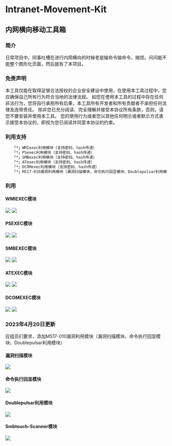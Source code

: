 # Intranet-Movement-Kit

## 内网横向移动工具箱

### 简介
  日常项目中，同事吐槽在进行内网横向的时候老是输命令输命令，贼烦。问问能不能整个图形化页面，然后就有了本项目。

### 免责声明
  本工具仅能在取得足够合法授权的企业安全建设中使用，在使用本工具过程中，您应确保自己所有行为符合当地的法律法规。 如您在使用本工具的过程中存在任何非法行为，您将自行承担所有后果，本工具所有开发者和所有贡献者不承担任何法律及连带责任。 除非您已充分阅读、完全理解并接受本协议所有条款，否则，请您不要安装并使用本工具。 您的使用行为或者您以其他任何明示或者默示方式表示接受本协议的，即视为您已阅读并同意本协议的约束。

### 利用支持
```bash
   「*」WMIexec利用模块（支持密码、hash传递）
   「*」PSexec利用模块（支持密码、hash传递）
   「*」SMBexec利用模块（支持密码、hash传递） 
   「*」ATexec利用模块（支持密码、hash传递）
   「*」DCOMexec利用模块（支持密码、hash传递）
   「*」MS17-010漏洞利用模块（漏洞扫描模块、命令执行回显模块、Doublepulsar利用模块）
```
### 利用
#### WMIEXEC模块
![](./static/1.jpg)
![](./static/2.jpg)
#### PSEXEC模块
![](./static/3.jpg)
![](./static/4.jpg)
#### SMBEXEC模块
![](./static/5.jpg)
![](./static/6.jpg)
#### ATEXEC模块
![](./static/7.jpg)
![](./static/8.jpg)
#### DCOMEXEC模块
![](./static/9.jpg)
![](./static/10.jpg)

### 2023年4月20日更新
应组员们要求，添加MS17-010漏洞利用模块（漏洞扫描模块、命令执行回显模块、Doublepulsar利用模块）
#### 漏洞扫描模块
![](./static/11.jpg)
#### 命令执行回显模块
![](./static/12.jpg)
#### Doublepulsar利用模块
![](./static/13.jpg)
#### Smbtouch-Scanner模块
![](./static/14.jpg)
